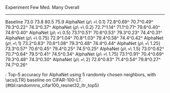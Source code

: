 Experiment                      Few        Med.        Many     Overall
-----------------------  ----------  ----------  ----------  ----------
Baseline                       73.0        73.8        80.5        75.9
AlphaNet (_ρ_\ =\ 0.1)   72.8^0.69^  70.7^0.49^  79.3^0.22^  74.3^0.37^
AlphaNet (_ρ_\ =\ 0.2)   72.7^1.14^  71.1^0.71^  79.6^0.40^  74.6^0.40^
AlphaNet (_ρ_\ =\ 0.5)   73.1^0.51^  70.6^0.53^  79.3^0.23^  74.4^0.31^
AlphaNet (_ρ_\ =\ 0.75)  72.9^1.04^  70.8^1.03^  79.4^0.58^  74.4^0.42^
AlphaNet (_ρ_\ =\ 1)     73.2^0.83^  70.6^1.08^  79.3^0.48^  74.4^0.44^
AlphaNet (_ρ_\ =\ 1.25)  73.3^0.57^  70.6^0.45^  79.4^0.25^  74.5^0.25^
AlphaNet (_ρ_\ =\ 1.5)   73.0^0.62^  70.7^0.64^  79.5^0.41^  74.5^0.34^
AlphaNet (_ρ_\ =\ 1.75)  73.1^0.91^  70.4^0.69^  79.3^0.48^  74.3^0.30^
AlphaNet (_ρ_\ =\ 2)     72.6^0.83^  71.4^0.54^  79.8^0.27^  74.7^0.26^

: Top-5 accuracy for AlphaNet using 5 randomly chosen neighbors, with \acs{LTR} baseline on CIFAR-100-LT. {#tbl:randomnns_cifar100_resnet32_ltr_top5}
